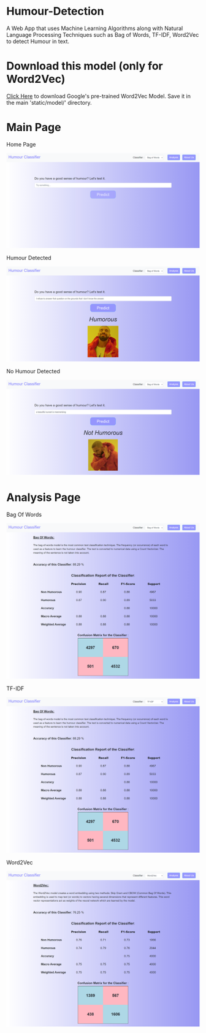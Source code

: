 # Humour-Detection
  A Web App that uses Machine Learning Algorithms along with Natural Language Processing Techniques such as Bag of Words, TF-IDF, Word2Vec to detect Humour in text.
  

# Download this model (only for Word2Vec)
  [Click Here](https://www.kaggle.com/datasets/umbertogriffo/googles-trained-word2vec-model-in-python) to download Google's pre-trained Word2Vec Model.
  Save it in the main 'static/model/' directory.



# Main Page

  Home Page

  ![Home Page](https://github.com/Amaan165/Humour-Detection/blob/main/screenshots/homepage.png)

  Humour Detected

  ![Humour](https://github.com/Amaan165/Humour-Detection/blob/main/screenshots/humour.png)

  No Humour Detected

  ![No Humour](https://github.com/Amaan165/Humour-Detection/blob/main/screenshots/nonhumour.png)

# Analysis Page

  Bag Of Words

  ![Bag Of Words](https://github.com/Amaan165/Humour-Detection/blob/main/screenshots/bagofwords.png)

  TF-IDF

  ![TF-IDF](https://github.com/Amaan165/Humour-Detection/blob/main/screenshots/tfidf.png)

  Word2Vec

  ![Word2Vec](https://github.com/Amaan165/Humour-Detection/blob/main/screenshots/word2vec.png)